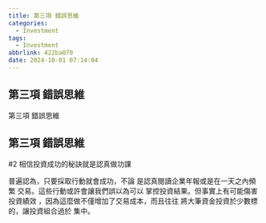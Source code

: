 ```yaml
---
title: 第三項 錯誤思維
categories:
  - Investment
tags:
  - Investment
abbrlink: 422ba070
date: 2024-10-01 07:14:04
---
```

第三項 錯誤思維
-----------------------------------------------------------------------------------------------
<!--more-->
第三項 錯誤思維

第三項 錯誤思維
-----------------------------------------------------------------------------------------------
#2 相信投資成功的秘訣就是認真做功課

普遍認為，只要採取行動就會成功，不論
是認真閱讀企業年報或是在一天之內頻繁
交易。這些行動或許會讓我們誤以為可以
掌控投資結果。但事實上有可能傷害投資績效
，因為這麼做不僅增加了交易成本，而且往往
將大筆資金投資於少數標的，讓投資組合過於
集中。